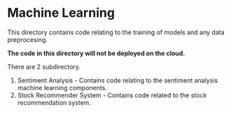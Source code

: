 # Machine Learning
This directory contains code relating to the training of models and any data preprocesing. 

**The code in this directory will not be deployed on the cloud.**

There are 2 subdirectory.

1. Sentiment Analysis - Contains code relating to the sentiment analysis machine learning components. 
2. Stock Recommender System -  Contains code related to the stock recommendation system. 